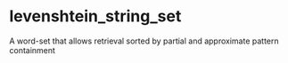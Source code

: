 # levenshtein_string_set
A word-set that allows retrieval sorted by partial and approximate pattern containment
